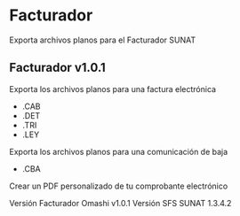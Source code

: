 # Facturador
Exporta archivos planos para el Facturador SUNAT

Facturador v1.0.1
------------------

Exporta los archivos planos para una factura electrónica
* .CAB
* .DET
* .TRI
* .LEY

Exporta los archivos planos para una comunicación de baja
* .CBA

Crear un PDF personalizado de tu comprobante electrónico

Versión Facturador Omashi v1.0.1
Versión SFS SUNAT 1.3.4.2